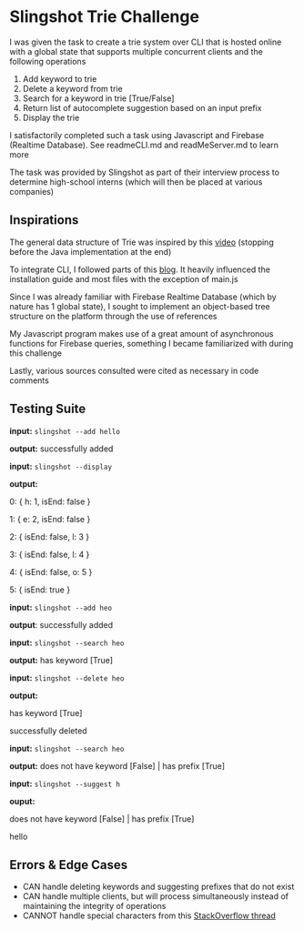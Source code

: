 # Slingshot Trie Challenge
I was given the task to create a trie system over CLI that is hosted online with a global state that supports multiple concurrent clients and the following operations

1. Add keyword to trie
2. Delete a keyword from trie
3. Search for a keyword in trie [True/False]
4. Return list of autocomplete suggestion based on an input prefix
5. Display the trie

I satisfactorily completed such a task using Javascript and Firebase (Realtime Database). See readmeCLI.md and readMeServer.md to learn more

The task was provided by Slingshot as part of their interview process to determine high-school interns (which will then be placed at various companies)

## Inspirations

The general data structure of Trie was inspired by this [video](https://www.youtube.com/watch?v=AXjmTQ8LEoI) (stopping before the Java implementation at the end)

To integrate CLI, I followed parts of this [blog](https://www.twilio.com/blog/how-to-build-a-cli-with-node-js). It heavily influenced the installation guide and most files with the exception of main.js

Since I was already familiar with Firebase Realtime Database (which by nature has 1 global state), I sought to implement an object-based tree structure on the platform through the use of references

My Javascript program makes use of a great amount of asynchronous functions for Firebase queries, something I became familiarized with during this challenge

Lastly, various sources consulted were cited as necessary in code comments

## Testing Suite
**input:** ```slingshot --add hello```

**output:** successfully added

**input:** ```slingshot --display```

**output:**

   0: { h: 1, isEnd: false }

   1: { e: 2, isEnd: false }

   2: { isEnd: false, l: 3 }

   3: { isEnd: false, l: 4 }

   4: { isEnd: false, o: 5 }

   5: { isEnd: true }

**input:** ```slingshot --add heo```

**output**: successfully added

**input:** ```slingshot --search heo```

**output:** has keyword [True]

**input:** ```slingshot --delete heo```

**output:**

   has keyword [True]

   successfully deleted

**input:** ```slingshot --search heo```

**output:** does not have keyword [False] | has prefix [True]

**input:** ```slingshot --suggest h```

**ouput:**

   does not have keyword [False] | has prefix [True]

   hello

## Errors & Edge Cases

- CAN handle deleting keywords and suggesting prefixes that do not exist
- CAN handle multiple clients, but will process simultaneously instead of maintaining the integrity of operations
- CANNOT handle special characters from this [StackOverflow thread](https://stackoverflow.com/questions/19132867/adding-firebase-data-dots-and-forward-slashes)
